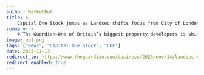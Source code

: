 ```yaml
---
author: MarketBot
title: >
    Capital One Stock jumps as Landsec shifts focus from City of London to West End as tenants seek ‘vibrancy’
summary: >
    © The Guardian—One of Britain’s biggest property developers is shifting its London portfolio from the City of London to the West End as tenants want to be in vibrant locations with easy access to shopping and leisure activities.
image: up1.png
tags: ["News", "Capital One Stock", "COF"]
date: 2023-11-13
redirect_to: https://www.theguardian.com/business/2023/nov/14/landsec-city-of-london-west-end-bluewater-trinity-leeds
redirect_enabled: true
---
```

